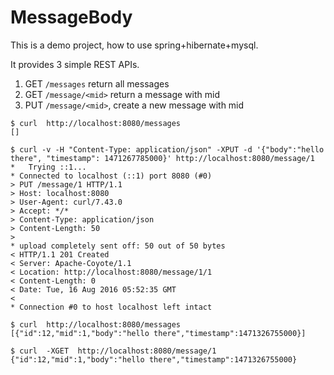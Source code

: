 # MessageBody

This is a demo project, how to use spring+hibernate+mysql.

It provides 3 simple REST APIs.

1. GET `/messages` return all messages
2. GET `/message/<mid>` return a message with mid
3. PUT `/message/<mid>`, create a new message with mid

```
$ curl  http://localhost:8080/messages
[]

$ curl -v -H "Content-Type: application/json" -XPUT -d '{"body":"hello there", "timestamp": 1471267785000}' http://localhost:8080/message/1
*   Trying ::1...
* Connected to localhost (::1) port 8080 (#0)
> PUT /message/1 HTTP/1.1
> Host: localhost:8080
> User-Agent: curl/7.43.0
> Accept: */*
> Content-Type: application/json
> Content-Length: 50
>
* upload completely sent off: 50 out of 50 bytes
< HTTP/1.1 201 Created
< Server: Apache-Coyote/1.1
< Location: http://localhost:8080/message/1/1
< Content-Length: 0
< Date: Tue, 16 Aug 2016 05:52:35 GMT
<
* Connection #0 to host localhost left intact

$ curl  http://localhost:8080/messages
[{"id":12,"mid":1,"body":"hello there","timestamp":1471326755000}]

$ curl  -XGET  http://localhost:8080/message/1
{"id":12,"mid":1,"body":"hello there","timestamp":1471326755000}
```
